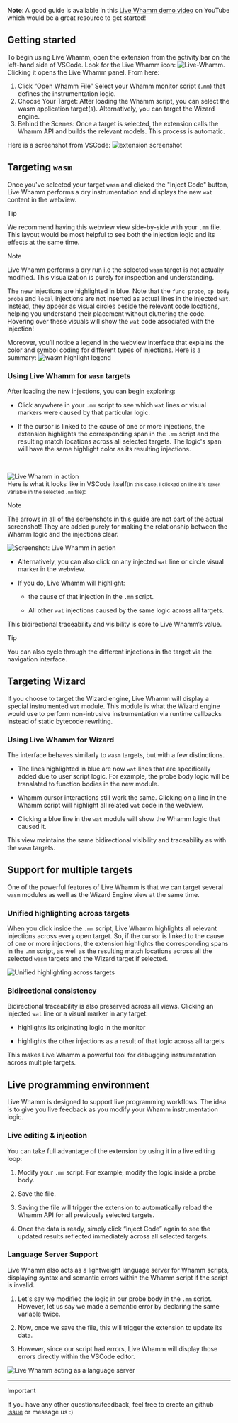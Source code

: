 <b>Note</b>: A good guide is available in this [Live Whamm demo video](https://www.youtube.com/watch?v=RmWPOX-mJ4g) on YouTube which would be a great resource to get started!

## Getting started
To begin using Live Whamm, open the extension from the activity bar on the left-hand side of VSCode. Look for the Live Whamm icon: ![Live-Whamm](./media/live-whamm.svg). Clicking it opens the Live Whamm panel. From here:

1. Click “Open Whamm File”
    Select your Whamm monitor script (`.mm`) that defines the instrumentation logic.
    <br>
2. Choose Your Target:
    After loading the Whamm script, you can select the wasm application target(s). Alternatively, you can target the Wizard engine.
    <br>
3. Behind the Scenes:
    Once a target is selected, the extension calls the Whamm API and builds the relevant models. This process is automatic.

Here is a screenshot from VSCode:
![extension screenshot](./media/guide/getting-started.png)

## Targeting `wasm`
Once you've selected your target `wasm` and clicked the "Inject Code" button, Live Whamm performs a dry instrumentation and displays the new `wat` content in the webview.

> [!TIP]
> We recommend having this webview view side-by-side with your `.mm` file. This layout would be most helpful to see both the injection logic and its effects at the same time.

> [!NOTE]  
> Live Whamm performs a dry run i.e the selected `wasm` target is not actually modified. This visualization is purely for inspection and understanding.

The new injections are highlighted in blue. Note that the `func probe`, `op body probe` and `local` injections are not inserted as actual lines in the injected `wat`. Instead, they appear as visual circles beside the relevant code locations, helping you understand their placement without cluttering the code. Hovering over these visuals will show the `wat` code associated with the injection!

Moreover, you’ll notice a legend in the webview interface that explains the color and symbol coding for different types of injections. Here is a summary:
![wasm highlight legend](media/guide/wasm_legend.png)

### Using Live Whamm for `wasm` targets
After loading the new injections, you can begin exploring:

* Click anywhere in your `.mm` script to see which `wat` lines or visual markers were caused by that particular logic.

* If the cursor is linked to the cause of one or more injections, the extension highlights the corresponding span in the `.mm` script and the resulting match locations across all selected targets. The logic's span will have the same highlight color as its resulting injections.

<br>

![Live Whamm in action](media/guide/live-whamm-usage.png)
<br>
Here is what it looks like in VSCode itself<small>(In this case, I clicked on line 8's `taken` variable in the selected `.mm` file)</small>:
> [!NOTE]  
> The arrows in all of the screenshots in this guide are not part of the actual screenshot! They are added purely for making the relationship between the Whamm logic and the injections clear.

![Screenshot: Live Whamm in action](media/guide/live-whamm-usage-screenshot.png)



* Alternatively, you can also click on any injected `wat` line or circle visual marker in the webview.

* If you do, Live Whamm will highlight:

    * the cause of that injection in the `.mm` script.

    * All other `wat` injections caused by the same logic across all targets.

This bidirectional traceability and visibility is core to Live Whamm’s value.

> [!TIP]
> You can also cycle through the different injections in the target via the navigation interface.

## Targeting Wizard 
If you choose to target the Wizard engine, Live Whamm will display a special instrumented `wat` module. This module is what the Wizard engine would use to perform non-intrusive instrumentation via runtime callbacks instead of static bytecode rewriting.

### Using Live Whamm for Wizard
The interface behaves similarly to `wasm` targets, but with a few distinctions.

* The lines highlighted in blue are now `wat` lines that are specifically added due to user script logic. For example, the probe body logic will be translated to function bodies in the new module.

* Whamm cursor interactions still work the same. Clicking on a line in the Whamm script will highlight all related `wat` code in the webview.

* Clicking a blue line in the `wat` module will show the Whamm logic that caused it.

This view maintains the same bidirectional visibility and traceability as with the `wasm` targets.

## Support for multiple targets 
One of the powerful features of Live Whamm is that we can target several `wasm` modules as well as the Wizard Engine view at the same time.

### Unified highlighting across targets
When you click inside the `.mm` script, Live Whamm highlights all relevant injections across every open target. So, if the cursor is linked to the cause of one or more injections, the extension highlights the corresponding spans in the `.mm` script, as well as the resulting match locations across all the selected `wasm` targets and the Wizard target if selected.

![Unified highlighting across targets](media/guide/unified-highlighting-screenshot.png)

### Bidirectional consistency
Bidirectional traceability is also preserved across all views. Clicking an injected `wat` line or a visual marker in any target:

* highlights its originating logic in the monitor

* highlights the other injections as a result of that logic across all targets

This makes Live Whamm a powerful tool for debugging instrumentation across multiple targets.

## Live programming environment
Live Whamm is designed to support live programming workflows. The idea is to give you live feedback as you modify your Whamm instrumentation logic.

### Live editing & injection
You can take full advantage of the extension by using it in a live editing loop:

1. Modify your `.mm` script. For example, modify the logic inside a probe body.

2. Save the file.

3. Saving the file will trigger the extension to automatically reload the Whamm API for all previously selected targets.

4. Once the data is ready, simply click “Inject Code” again to see the updated results reflected immediately across all selected targets.

### Language Server Support
Live Whamm also acts as a lightweight language server for Whamm scripts, displaying syntax and semantic errors within the Whamm script if the script is invalid.

1. Let's say we modified the logic in our probe body in the `.mm` script. However, let us say we made a semantic error by declaring the same variable twice.

2. Now, once we save the file, this will trigger the extension to update its data.

3. However, since our script had errors, Live Whamm will display those errors directly within the VSCode editor.

![Live Whamm acting as a language server](media/guide/error-screenshot.png)
<hr>

> [!IMPORTANT]  
> If you have any other questions/feedback, feel free to create an github [issue](https://github.com/ejrgilbert/whamm-live/issues) or message us :)